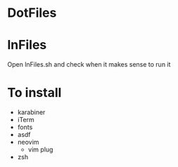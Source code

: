 # DotFiles

# lnFiles
Open lnFiles.sh and check when it makes sense to run it

# To install
- karabiner
- iTerm
- fonts
- asdf
- neovim
  - vim plug
- zsh

